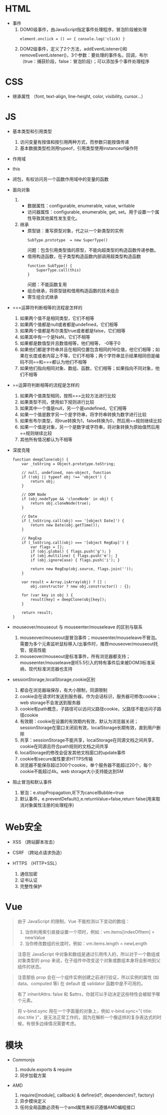 # HTML

- 事件
    1. DOM0级事件，由JavaScript指定事件处理程序，冒泡阶段被处理
        ```
        element.onclick = () => { console.log('click) }
        ```
    2. DOM2级事件，定义了2个方法，addEventListener()和removeEventListener()，3个参数：要处理的事件名，回调，布尔（true：捕获阶段，false：冒泡阶段）；可以添加多个事件处理程序

# CSS

- 继承属性 （font, text-align, line-height, color, visibility, cursor...）

# JS

- 基本类型和引用类型
    1. 访问变量有按值和按引用两种方式，而参数只能按值传递
    2. 基本数据类型检测用typeof，引用类型使用instanceof操作符

- 作用域
- this
- 闭包，有权访问另一个函数作用域中的变量的函数

- 面向对象
    1. - 数据属性：configurable, enumerable, value, writable
        - 访问器属性：configurable, enumerable, get, set。用于设置一个属性导致其他属性发生变化。
    2.  继承
        - 原型链：重写原型对象，代之以一个新类型的实例
            ```
            SubType.prototype  = new SuperType()
            ```
            问题：包含引用类型值的原型，不能向超类型的构造函数传递参数。
        - 借用构造函数，在子类型构造函数内部调用超类型构造函数
            ```
            function SubType() {
                SuperType.call(this)
            }
            ```
            问题：不能函数复用
        - 组合继承，将原型链和借用构造函数的技术组合
        - 寄生组合式继承

- ===运算符判断相等的流程是怎样的
    1. 如果两个值不是相同类型，它们不相等
    2. 如果两个值都是null或者都是undefined，它们相等
    3. 如果两个值都是布尔类型true或者都是false，它们相等
    4. 如果其中有一个是NaN，它们不相等
    5. 如果都是数值型并且数值相等，他们相等， -0等于0
    6. 如果他们都是字符串并且在相同位置包含相同的16位值，他它们相等；如果在长度或者内容上不等，它们不相等；两个字符串显示结果相同但是编码不同==和===都认为他们不相等
    7. 如果他们指向相同对象、数组、函数，它们相等；如果指向不同对象，他们不相等

- ==运算符判断相等的流程是怎样的
    1. 如果两个值类型相同，按照===比较方法进行比较
    2. 如果类型不同，使用如下规则进行比较
    3. 如果其中一个值是null，另一个是undefined，它们相等
    4. 如果一个值是数字另一个是字符串，将字符串转换为数字进行比较
    5. 如果有布尔类型，将true转换为1，false转换为0，然后用==规则继续比较
    6. 如果一个值是对象，另一个是数字或字符串，将对象转换为原始值然后用==规则继续比较
    7. 其他所有情况都认为不相等

- 深度克隆
    ```
    function deepClone(obj) {
        var _toString = Object.prototype.toString;

        // null, undefined, non-object, function
        if (!obj || typeof obj !== 'object') {
            return obj;
        }

        // DOM Node
        if (obj.nodeType && 'cloneNode' in obj) {
            return obj.cloneNode(true);
        }

        // Date
        if (_toString.call(obj) === '[object Date]') {
            return new Date(obj.getTime());
        }

        // RegExp
        if (_toString.call(obj) === '[object RegExp]') {
            var flags = [];
            if (obj.global) { flags.push('g'); }
            if (obj.multiline) { flags.push('m'); }
            if (obj.ignoreCase) { flags.push('i'); }

            return new RegExp(obj.source, flags.join(''));
        }

        var result = Array.isArray(obj) ? [] :
            obj.constructor ? new obj.constructor() : {};

        for (var key in obj ) {
            result[key] = deepClone(obj[key]);
        }

        return result;
    }
    ```

- mouseover/mouseout 与 mouseenter/mouseleave 的区别与联系
    1. mouseover/mouseout是冒泡事件；mouseenter/mouseleave不冒泡。需要为多个元素监听鼠标移入/出事件时，推荐mouseover/mouseout托管，提高性能
    2. mouseover/mouseout是标准事件，所有浏览器都支持；mouseenter/mouseleave是IE5.5引入的特有事件后来被DOM3标准采纳，现代标准浏览器也支持

- sessionStorage,localStorage,cookie区别
    1. 都会在浏览器端保存，有大小限制，同源限制
    2. cookie会在请求时发送到服务器，作为会话标识，服务器可修改cookie；web storage不会发送到服务器
    3. cookie有path概念，子路径可以访问父路径cookie，父路径不能访问子路径cookie
    4. 有效期：cookie在设置的有效期内有效，默认为浏览器关闭；sessionStorage在窗口关闭前有效，localStorage长期有效，直到用户删除
    5. 共享：sessionStorage不能共享，localStorage在同源文档之间共享，cookie在同源且符合path规则的文档之间共享
    6. localStorage的修改会促发其他文档窗口的update事件
    7. cookie有secure属性要求HTTPS传输
    8. 浏览器不能保存超过300个cookie，单个服务器不能超过20个，每个cookie不能超过4k。web storage大小支持能达到5M

- 阻止冒泡和默认事件
    1. 冒泡：e.stopPropagation,IE下为cancelBubble=true
    2. 默认事件，e.preventDefault(),e.returnValue=false,return false(用来取消对象属性注册的处理程序)

# Web安全

- XSS （跨站脚本攻击）

- CSRF （跨站点请求伪造）

- HTTPS （HTTP+SSL）
    1. 通信加密
    2. 证书认证
    3. 完整性保护


# Vue

> 由于 JavaScript 的限制，Vue 不能检测以下变动的数组：
> 1. 当你利用索引直接设置一个项时，例如：vm.items[indexOfItem] = newValue
> 2. 当你修改数组的长度时，例如：vm.items.length = newLength

> 注意在 JavaScript 中对象和数组是通过引用传入的，所以对于一个数组或对象类型的 prop 来说，在子组件中改变这个对象或数组本身将会影响到父组件的状态。

> 注意那些 prop 会在一个组件实例创建之前进行验证，所以实例的属性 (如 data、computed 等) 在 default 或 validator 函数中是不可用的。

> 有了 inheritAttrs: false 和 $attrs，你就可以手动决定这些特性会被赋予哪个元素。

> 将 v-bind.sync 用在一个字面量的对象上，例如 v-bind.sync=”{ title: doc.title }”，是无法正常工作的，因为在解析一个像这样的复杂表达式的时候，有很多边缘情况需要考虑。

# 模块
 
- Commonjs
    1. module.exports & require
    2. 同步加载方案

- AMD
    1. require([module], callback) & define(id?, dependencies?, factory)
    2. 异步模块定义
    3. 任何全局函数必须有一个amd属性来标识遵循AMD编程接口